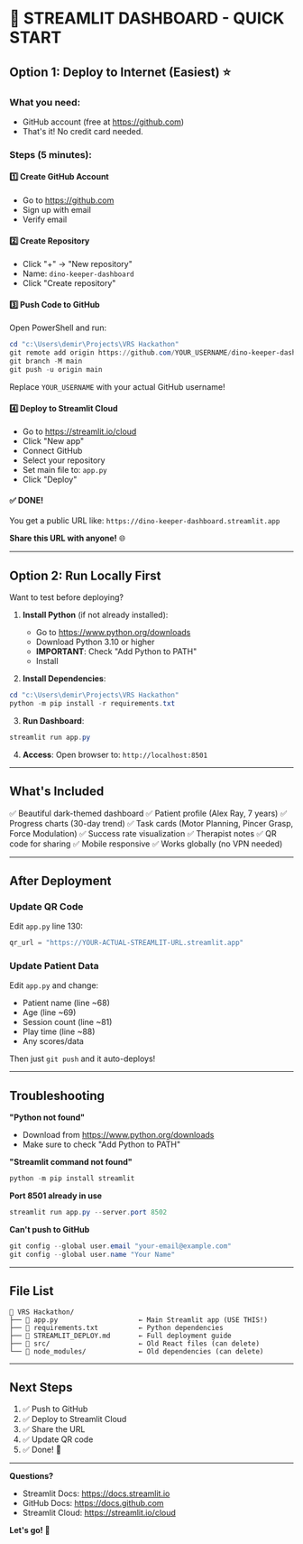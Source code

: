 # 🚀 STREAMLIT DASHBOARD - QUICK START

## **Option 1: Deploy to Internet (Easiest)** ⭐

### What you need:
- GitHub account (free at https://github.com)
- That's it! No credit card needed.

### Steps (5 minutes):

#### 1️⃣ **Create GitHub Account**
- Go to https://github.com
- Sign up with email
- Verify email

#### 2️⃣ **Create Repository**
- Click "+" → "New repository"
- Name: `dino-keeper-dashboard`
- Click "Create repository"

#### 3️⃣ **Push Code to GitHub**
Open PowerShell and run:
```powershell
cd "c:\Users\demir\Projects\VRS Hackathon"
git remote add origin https://github.com/YOUR_USERNAME/dino-keeper-dashboard.git
git branch -M main
git push -u origin main
```
Replace `YOUR_USERNAME` with your actual GitHub username!

#### 4️⃣ **Deploy to Streamlit Cloud**
- Go to https://streamlit.io/cloud
- Click "New app"
- Connect GitHub
- Select your repository
- Set main file to: `app.py`
- Click "Deploy"

#### ✅ **DONE!**
You get a public URL like: `https://dino-keeper-dashboard.streamlit.app`

**Share this URL with anyone!** 🌐

---

## **Option 2: Run Locally First**

Want to test before deploying?

1. **Install Python** (if not already installed):
   - Go to https://www.python.org/downloads
   - Download Python 3.10 or higher
   - **IMPORTANT**: Check "Add Python to PATH"
   - Install

2. **Install Dependencies**:
```powershell
cd "c:\Users\demir\Projects\VRS Hackathon"
python -m pip install -r requirements.txt
```

3. **Run Dashboard**:
```powershell
streamlit run app.py
```

4. **Access**:
Open browser to: `http://localhost:8501`

---

## **What's Included**

✅ Beautiful dark-themed dashboard
✅ Patient profile (Alex Ray, 7 years)
✅ Progress charts (30-day trend)
✅ Task cards (Motor Planning, Pincer Grasp, Force Modulation)
✅ Success rate visualization
✅ Therapist notes
✅ QR code for sharing
✅ Mobile responsive
✅ Works globally (no VPN needed)

---

## **After Deployment**

### Update QR Code
Edit `app.py` line 130:
```python
qr_url = "https://YOUR-ACTUAL-STREAMLIT-URL.streamlit.app"
```

### Update Patient Data
Edit `app.py` and change:
- Patient name (line ~68)
- Age (line ~69)
- Session count (line ~81)
- Play time (line ~88)
- Any scores/data

Then just `git push` and it auto-deploys!

---

## **Troubleshooting**

**"Python not found"**
- Download from https://www.python.org/downloads
- Make sure to check "Add Python to PATH"

**"Streamlit command not found"**
```powershell
python -m pip install streamlit
```

**Port 8501 already in use**
```powershell
streamlit run app.py --server.port 8502
```

**Can't push to GitHub**
```powershell
git config --global user.email "your-email@example.com"
git config --global user.name "Your Name"
```

---

## **File List**

```
📁 VRS Hackathon/
├── 📄 app.py                    ← Main Streamlit app (USE THIS!)
├── 📄 requirements.txt          ← Python dependencies
├── 📄 STREAMLIT_DEPLOY.md       ← Full deployment guide
├── 📁 src/                      ← Old React files (can delete)
└── 📁 node_modules/             ← Old dependencies (can delete)
```

---

## **Next Steps**

1. ✅ Push to GitHub
2. ✅ Deploy to Streamlit Cloud
3. ✅ Share the URL
4. ✅ Update QR code
5. ✅ Done! 🎉

---

**Questions?**
- Streamlit Docs: https://docs.streamlit.io
- GitHub Docs: https://docs.github.com
- Streamlit Cloud: https://streamlit.io/cloud

**Let's go! 🚀**
